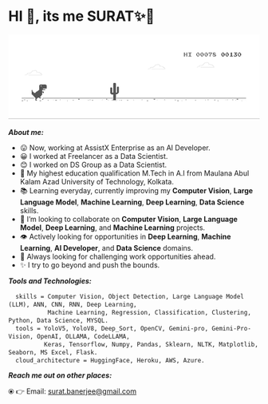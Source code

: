 # HI 👋, its me SURAT✨👋

![chrome_dino](chrome_dino.gif)

***About me:***
- 😛 Now, working at AssistX Enterprise as an AI Developer.
- 😀 I worked at Freelancer as a Data Scientist. 
- 😊 I worked on DS Group as a Data Scientist.
- 🔭 My highest education qualification M.Tech in A.I from Maulana Abul Kalam Azad University of Technology, Kolkata.
- 📚 Learning everyday, currently improving my **Computer Vision**, **Large Language Model**, **Machine Learning**, **Deep Learning**, **Data Science** skills.
- 🤝 I’m looking to collaborate on **Computer Vision**, **Large Language Model**, **Deep Learning**, and **Machine Learning** projects.
- 👁️ Actively looking for opportunities in **Deep Learning**, **Machine Learning**, **AI Developer**, and **Data Science** domains.
- 🌋 Always looking for challenging work opportunities ahead.
- ✨ I try to go beyond and push the bounds.

***Tools and Technologies:***     
     
```
  skills = Computer Vision, Object Detection, Large Language Model (LLM), ANN, CNN, RNN, Deep Learning,
           Machine Learning, Regression, Classification, Clustering, Python, Data Science, MYSQL.
  tools = YoloV5, YoloV8, Deep_Sort, OpenCV, Gemini-pro, Gemini-Pro-Vision, OpenAI, OLLAMA, CodeLLAMA,
          Keras, Tensorflow, Numpy, Pandas, Sklearn, NLTK, Matplotlib, Seaborn, MS Excel, Flask.
  cloud_architecture = HuggingFace, Heroku, AWS, Azure.
```  

***Reach me out on other places:***

⦿ 👉 Email: surat.banerjee@gmail.com
